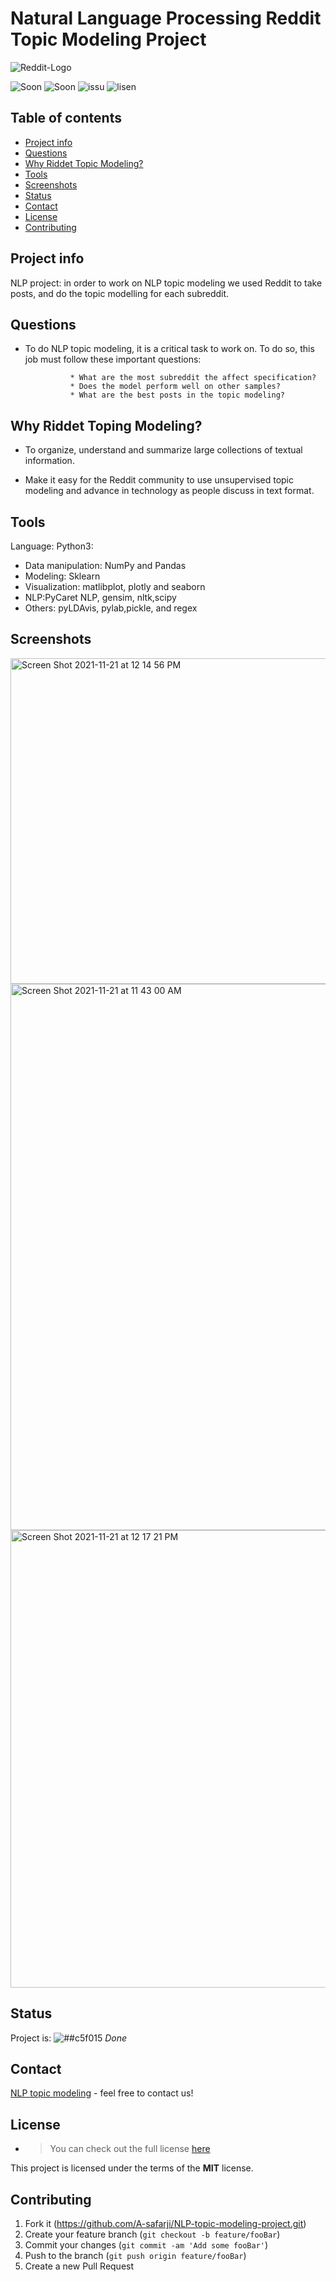 # Natural Language Processing Reddit Topic Modeling Project

![Reddit-Logo](https://user-images.githubusercontent.com/20365333/142718256-b23b15c4-6f5f-44bb-8df2-293d5f2f057d.png)




<img src="https://img.shields.io/badge/Complete-Done-red" alt="Soon"/> <img src="https://img.shields.io/badge/NLP-Topic%20Modeling-blue" alt="Soon"/>
<img src="https://img.shields.io/github/issues/A-safarji/NLP-topic-modeling-project" alt="issu"/>
<img src="https://img.shields.io/github/license/A-safarji/NLP-topic-modeling-project" alt="lisen"/>



[](https://img.shields.io/badge/Complete-Soon-red)
## Table of contents
* [Project info](#project-info)
* [Questions](#questions)
* [Why Riddet Topic Modeling?](#why-riddet-topic-modeling)
* [Tools](#tools)
* [Screenshots](#screenshots)
* [Status](#status)
* [Contact](#contact)
* [License](#license)
* [Contributing](#contributing)


## Project info
NLP project: in order to work on NLP topic modeling we used Reddit to take posts, and do the topic modelling for each subreddit.



## Questions

* To do NLP topic modeling, it is a critical task to work on. To do so, this job must follow these important questions:

                * What are the most subreddit the affect specification?
                * Does the model perform well on other samples?
                * What are the best posts in the topic modeling?


## Why Riddet Toping Modeling?

* To organize, understand and summarize large collections of textual information.

* Make it easy for the Reddit community to use unsupervised topic modeling and advance in technology as people discuss in text format.   


## Tools
Language: Python3:
* Data manipulation: NumPy and Pandas 
* Modeling: Sklearn 
* Visualization: matlibplot, plotly and seaborn 
* NLP:PyCaret NLP, gensim, nltk,scipy
* Others: pyLDAvis, pylab,pickle, and regex


## Screenshots

<img width="521" alt="Screen Shot 2021-11-21 at 12 14 56 PM" src="https://user-images.githubusercontent.com/20365333/142756378-8a553047-4351-4234-af9f-6b2dc7d30f57.png">

<img width="874" alt="Screen Shot 2021-11-21 at 11 43 00 AM" src="https://user-images.githubusercontent.com/20365333/142755563-c4d891db-f804-4369-a03e-3312524d7f44.png">


<img width="732" alt="Screen Shot 2021-11-21 at 12 17 21 PM" src="https://user-images.githubusercontent.com/20365333/142756448-cefcec29-e6de-4820-a3fc-d80da1b08916.png">


## Status

 Project is: ![##c5f015](https://via.placeholder.com/15/c5f015/000000?text=+)  _Done_


## Contact

[NLP topic modeling](https://github.com/A-safarji) - feel free to contact us!




## License
* >You can check out the full license [here](https://github.com/A-safarji/NLP-topic-modeling-project/blob/main/README.md)

This project is licensed under the terms of the **MIT** license.

## Contributing

1. Fork it (<https://github.com/A-safarji/NLP-topic-modeling-project.git>)
2. Create your feature branch (`git checkout -b feature/fooBar`)
3. Commit your changes (`git commit -am 'Add some fooBar'`)
4. Push to the branch (`git push origin feature/fooBar`)
5. Create a new Pull Request

<!-- Project is: ![##c5f015](https://via.placeholder.com/15/c5f015/000000?text=+)  _Done_
 Project is: ![##ff0000](https://via.placeholder.com/15/ff0000/000000?text=+)  _Under-Proccess_

[![Build](https://github.com/SimonIT/spotifylyrics/workflows/Build/badge.svg)](https://github.com/SimonIT/spotifylyrics/actions?query=workflow%3ABuild)
[![Current Release](https://img.shields.io/github/release/SimonIT/spotifylyrics.svg)](https://github.com/SimonIT/spotifylyrics/releases)
[![License](https://img.shields.io/github/license/SimonIT/spotifylyrics.svg)](https://github.com/SimonIT/spotifylyrics/blob/master/LICENSE)
[![GitHub All Releases](https://img.shields.io/github/downloads/SimonIT/spotifylyrics/total)](https://github.com/SimonIT/spotifylyrics/releases)
